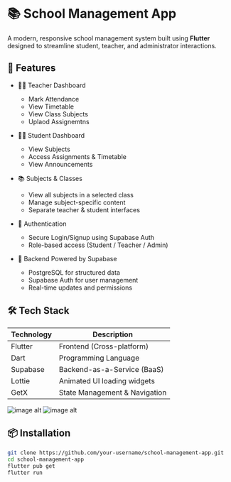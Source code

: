 # 📚 School Management App

A modern, responsive school management system built using **Flutter** designed to streamline student, teacher, and administrator interactions.

## 🚀 Features

- 👨‍🏫 Teacher Dashboard
  - Mark Attendance
  - View Timetable
  - View Class Subjects
  - Uplaod Assignemtns

- 🧑‍🎓 Student Dashboard
  - View Subjects
  - Access Assignments & Timetable
  - View Announcements

- 📚 Subjects & Classes
  - View all subjects in a selected class
  - Manage subject-specific content
  - Separate teacher & student interfaces

- 🔐 Authentication
  - Secure Login/Signup using Supabase Auth
  - Role-based access (Student / Teacher / Admin)

- 💾 Backend Powered by Supabase
  - PostgreSQL for structured data
  - Supabase Auth for user management
  - Real-time updates and permissions

## 🛠️ Tech Stack

| Technology | Description                    |
|------------|--------------------------------|
| Flutter    | Frontend (Cross-platform)      |
| Dart       | Programming Language           |
| Supabase   | Backend-as-a-Service (BaaS)    |
| Lottie     | Animated UI loading widgets    |
| GetX       | State Management & Navigation  |

![image alt]([https://github.com/AbdulSalam78976/Responsive_Dashboard/blob/4aef0dc043fbc309106ef96ae8a96d965d773b0b/Sample%20Images/Screenshot%20(9).png](https://github.com/AbdulSalam78976/School-Management-App/blob/main/screenshots/IMG-20250730-WA0044.jpg))
![image alt]([https://github.com/AbdulSalam78976/Responsive_Dashboard/blob/4aef0dc043fbc309106ef96ae8a96d965d773b0b/Sample%20Images/Screenshot%20(9).png](https://github.com/AbdulSalam78976/School-Management-App/blob/main/screenshots/IMG-20250730-WA0045.jpg))

## 📦 Installation

```bash
git clone https://github.com/your-username/school-management-app.git
cd school-management-app
flutter pub get
flutter run
